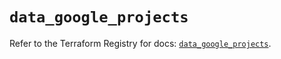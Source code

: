 # `data_google_projects`

Refer to the Terraform Registry for docs: [`data_google_projects`](https://registry.terraform.io/providers/hashicorp/google-beta/6.49.2/docs/data-sources/google_projects).
